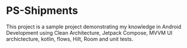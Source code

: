 # PS-Shipments

This project is a sample project demonstrating my knowledge in Android Development using Clean Architecture, Jetpack Compose, MVVM UI archictecture, kotlin, flows, Hilt, Room and unit tests. 
